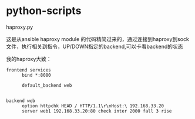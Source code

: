 # python-scripts

haproxy.py

这是从ansible haproxy module 的代码精简过来的，通过连接到haproxy到sock文件，执行相关到指令，UP/DOWN指定的backend,可以卡看backend的状态


我的haproxy大致：
	
	
	frontend services
	      bind *:8080
	
	      default_backend web
	
	
	backend web
	      option httpchk HEAD / HTTP/1.1\r\nHost:\ 192.168.33.20
	      server web1 192.168.33.20:80 check inter 2000 fall 3 rise

